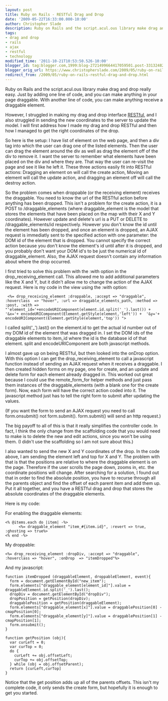 ```yaml
---
layout: post
title: Ruby on Rails - RESTful Drag and Drop
date: '2009-05-22T16:33:00.000-10:00'
author: Christopher Slade
description: Ruby on Rails and the script.acul.ous library make drag and drop really easy.  Just by adding one line of code, and you can make anything in your page draggable.  With another line of code, you can make anything receive a draggable element.
tags:
- drag and drop
- rails
- ajax
- restful
- technology
modified_time: '2011-10-21T10:53:50.526-10:00'
blogger_id: tag:blogger.com,1999:blog-2721499664417059501.post-3313248225068621469
blogger_orig_url: https://www.christopherslade.com/2009/05/ruby-on-rails-restful-drag-and-drop.html
redirect_from: /2009/05/ruby-on-rails-restful-drag-and-drop.html
---
```


Ruby on Rails and the script.acul.ous library make drag and drop really easy.  Just by adding one line of code, and you can make anything in your page draggable.  With another line of code, you can make anything receive a draggable element.

However, I struggled in making my drag and drop interface [RESTful](http://en.wikipedia.org/wiki/Representational_State_Transfer), and I also struggled in sending the new coordinates to the server to update the model.  I will first address how I made my drag and drop RESTful and then how I managed to get the right coordinates of the drop.

So here is the setup:  I have list of element on the web page, and then a div tag into which the user can drag one of the listed elements.  Then the user can drag the element around the div as well as drag the element off of the div to remove it.  I want the server to remember what elements have been placed on the div and where they are.  That way the user can re-visit the page and see it like he left it.  These three actions easily fit into RESTful actions:  Dragging an element on will call the create action,  Moving an element will call the update action, and dragging an element off will call the destroy action.

So the problem comes when droppable (or the receiving element) receives the draggable.  You need to know the url of the RESTful action before anything has been dropped.  This isn't a problem for the create action, it is a POST to /draggable_elements (where draggable_element is the model that stores the elements that have been placed on the map with their X and Y coordinates).  However update and delete's url is a PUT or DELETE to /draggable_elements/id respectively.  However you don't know the id until the element has been dropped, and once an element is dropped, an AJAX request is immediatly sent to the specified action with one parameter: the DOM id of the element that is dropped.  You cannot specify the correct action because you don't know the element's id until after it is dropped, and you probably don't want your DOM id's to be just the numerical id of draggable_element.  Also, the AJAX request doesn't contain any information about where the drop occurred.

I first tried to solve this problem with the :with option in the drop_receiving_element call.  This allowed me to add additional parameters like the X and Y, but it didn't allow me to change the action of the AJAX request.  Here is my code in the view using the :with option:

     <%= drop_receiving_element :droppable, :accept => "draggable", :hoverclass  => "hover", :url => draggable_elements_path, :method => :post, :with => "'element_id='+encodeURIComponent(element.id.split('_').last()) +
    '&x='+ encodeURIComponent(Element.getStyle(element,'left')) +  '&y='+ encodeURIComponent(Element.getStyle(element,'top')) ">

I called split('_').last() on the element.id to get the actual id number out of my DOM id of the element that was dragged in.  I set the DOM ids of the draggable elements to item_id where the id is the database id of that element.  split and encodeURIComponent are both javascript methods.

I almost gave up on being RESTful, but then looked into the onDrop option.  With this option I can get the drop_receiving_element to call a javascript function instead of sending an AJAX request when it receives a draggable.  I then created hidden forms on my page, one for create, and an update and delete form for each element already dragged in. This worked out great because I could use the remote_form_for helper methods and just pass them instances of the draggable_elements (with a blank one for the create form).  Now, each form will have the correct action coded into it.  The javascript method just has to tell the right form to submit after updating the values.

(If you want the form to send an AJAX request you need to call form.onsubmit() not form.submit().  form.submit() will send an http request.)

The big payoff to all of this is that it really simplifies the controller code.  In fact, I think the only change from the scaffolding code that you would need to make is to delete the new and edit actions, since you won't be using them. (I didn't use the scaffolding so I am not sure about this.)

I also wanted to send the new X and Y coordinates of the drop.  In the code above, I am sending the element left and top for X and Y.  The problem with that is that the positions are relative to where the draggable element is on the page.  Therefore if the user scrolls the page down, zooms in, etc. the coordinate positions will change.  After searching for a solution, I found out that in order to find the absolute position, you have to recurse through all the parents object and find the offset of each parent item and add them up.  Put it all together, and you have a RESTful drag and drop that stores the absolute coordinates of the draggable elements.

Here is my code:

For enabling the draggable elements:

    <% @items.each do |item| -%>
          <%= draggable_element "item_#{item.id}", :revert => true, :ghosting => true%>
    <% end -%>

My droppable:

    <%= drop_receiving_element :dropDiv, :accept => "draggable", :hoverclass => "hover", :onDrop  => "itemDropped"%>


And my javascript:

    function itemDropped (draggableElement, droppableElement, event){
      form = document.getElementById("new_item");
      form.elements["draggable_element[element_id]"].value = draggableElement.id.split('_').last();
      dropDiv = document.getElementById("dropDiv");
      dropPosition = getPosition(dropDiv);
      draggablePosition = getPosition(draggableElement);
      form.elements["draggable_element[x]"].value = draggablePosition[0] - cmapPosition[0];
      form.elements["draggable_element[y]"].value = draggablePosition[1] - cmapPosition[1];
      form.onsubmit();
    }

    function getPosition (obj){
      var curLeft = 0;
      var curTop = 0;
      do {
        curLeft += obj.offsetLeft;
        curTop += obj.offsetTop;
      } while (obj = obj.offsetParent);
      return [curLeft,curTop]
    }

Notice that the get position adds up all of the parents offsets. This isn't my complete code, it only sends the create form, but hopefully it is enough to get you started.